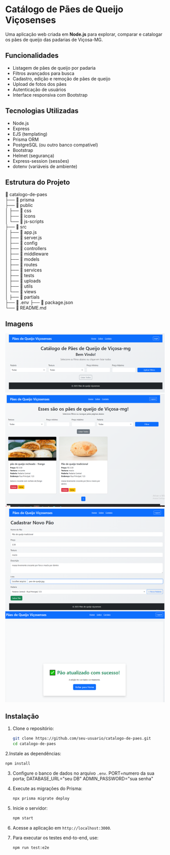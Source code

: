 # Catálogo de Pães de Queijo Viçosenses

Uma aplicação web criada em **Node.js** para explorar, comparar e catalogar os pães de queijo das padarias de Viçosa-MG.


## Funcionalidades

- Listagem de pães de queijo por padaria
- Filtros avançados para busca
- Cadastro, edição e remoção de pães de queijo
- Upload de fotos dos pães
- Autenticação de usuários
- Interface responsiva com Bootstrap

## Tecnologias Utilizadas

- Node.js
- Express
- EJS (templating)
- Prisma ORM
- PostgreSQL (ou outro banco compatível)
- Bootstrap
- Helmet (segurança)
- Express-session (sessões)
- dotenv (variáveis de ambiente)

## Estrutura do Projeto


📁 catalogo-de-paes  
├── 📂 prisma   
├── 📂 public  
│   ├── 📂 css  
│   ├── 📂 icons  
│   └── 📂 js-scripts  
├── 📂 src  
│   ├── 📄 app.js  
│   ├── 📄 server.js  
│   ├── 📂 config  
│   ├── 📂 controllers  
│   ├── 📂 middleware  
│   ├── 📂 models  
│   ├── 📂 routes  
│   ├── 📂 services  
│   ├── 📂 tests  
│   ├── 📂 uploads  
│   ├── 📂 utils  
│   └── 📂 views  
│       ├── 📂 partials  
├── 📄 .env 
├── 📄 package.json  
└── 📄 README.md

## Imagens

![tela inicial](screenshots/tela-inicial.png)
![listagem de pães de queijo](screenshots/listagem.png)
![cadastro de pão de queijo](screenshots/cadastro.png)
![sucesso na edição do pão](screenshots/sucesso.png)




## Instalação

1. Clone o repositório:
   ```sh
   git clone https://github.com/seu-usuario/catalogo-de-paes.git
   cd catalogo-de-paes
   ```
2.Instale as dependências:
   ```sh
   npm install
   ```
3. Configure o banco de dados no arquivo `.env`.
   PORT=numero da sua porta;
   DATABASE_URL="seu DB"
   ADMIN_PASSWORD="sua senha"

4. Execute as migrações do Prisma:
   ```sh
   npx prisma migrate deploy
   ```
   
5. Inicie o servidor:
   ```sh
   npm start
   ```
6. Acesse a aplicação em `http://localhost:3000`.

7. Para executar os testes end-to-end, use:
   ```sh
   npm run test:e2e
   ```



